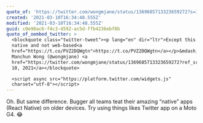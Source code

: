 ```yaml
---
quote_of: 'https://twitter.com/wongmjane/status/1369685713323659272?s=12'
created: '2021-03-10T16:34:48.555Z'
modified: '2021-03-10T16:34:48.555Z'
guid: c0e98ac6-f4c3-4592-ac5d-ffb4236ebf8b
quote_of_oembed_twitter: >
  <blockquote class="twitter-tweet"><p lang="en" dir="ltr">Except this one is
  native and not web-based<a
  href="https://t.co/PVZ2DQWgtn">https://t.co/PVZ2DQWgtn</a></p>&mdash; Jane
  Manchun Wong (@wongmjane) <a
  href="https://twitter.com/wongmjane/status/1369685713323659272?ref_src=twsrc%5Etfw">March
  10, 2021</a></blockquote>

  <script async src="https://platform.twitter.com/widgets.js"
  charset="utf-8"></script>
---
```

Oh. But same difference. Bugger all teams teat their amazing “native” apps (React Native) on older devices. Try using things likes Twitter app on a Moto G4. 😂

